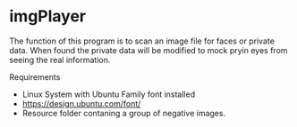 # imgPlayer

The function of this program is to scan an image file for faces or private data.  When found the private data will be modified to mock pryin eyes from seeing the real information.  

Requirements 
+ Linux System with Ubuntu Family font installed 
+ https://design.ubuntu.com/font/
+ Resource folder contaning a group of negative images. 
